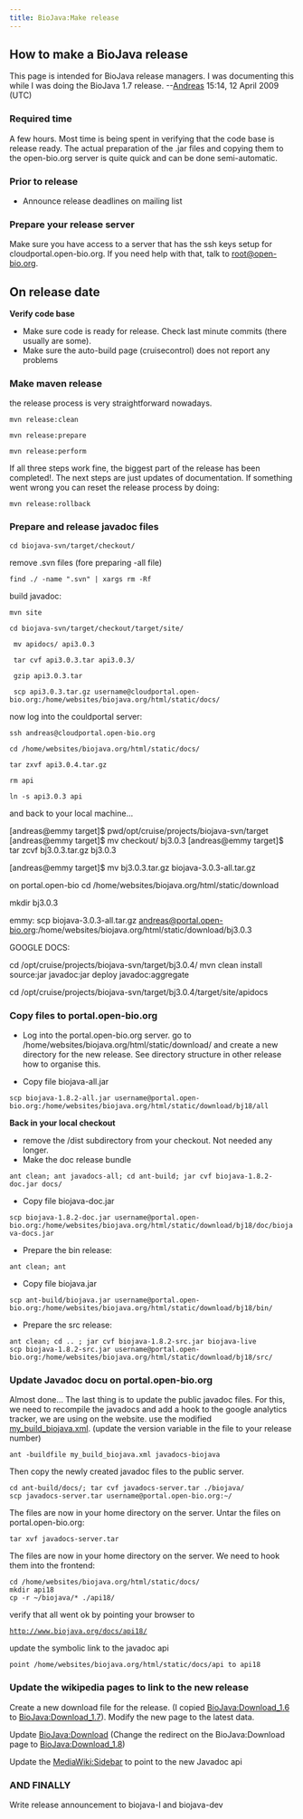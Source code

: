 ```yaml
---
title: BioJava:Make release
---
```


How to make a BioJava release
-----------------------------

This page is intended for BioJava release managers. I was documenting
this while I was doing the BioJava 1.7
release. --[Andreas](User:Andreas "wikilink") 15:14, 12 April 2009 (UTC)

### Required time

A few hours. Most time is being spent in verifying that the code base is
release ready. The actual preparation of the .jar files and copying them
to the open-bio.org server is quite quick and can be done
semi-automatic.

### Prior to release

-   Announce release deadlines on mailing list

### Prepare your release server

Make sure you have access to a server that has the ssh keys setup for
cloudportal.open-bio.org. If you need help with that, talk to
root@open-bio.org.

On release date
---------------

**Verify code base**

-   Make sure code is ready for release. Check last minute commits
    (there usually are some).
-   Make sure the auto-build page (cruisecontrol) does not report any
    problems

### Make maven release

the release process is very straightforward nowadays.

`mvn release:clean `

`mvn release:prepare `

`mvn release:perform`

If all three steps work fine, the biggest part of the release has been
completed!. The next steps are just updates of documentation. If
something went wrong you can reset the release process by doing:

`mvn release:rollback`

### Prepare and release javadoc files

`cd biojava-svn/target/checkout/`

remove .svn files (fore preparing -all file)

`find ./ -name ".svn" | xargs rm -Rf`

build javadoc:

`mvn site`

`cd biojava-svn/target/checkout/target/site/`

` mv apidocs/ api3.0.3`

` tar cvf api3.0.3.tar api3.0.3/`  
  
` gzip api3.0.3.tar`

` scp api3.0.3.tar.gz username@cloudportal.open-bio.org:/home/websites/biojava.org/html/static/docs/`

now log into the couldportal server:

`ssh andreas@cloudportal.open-bio.org`

`cd /home/websites/biojava.org/html/static/docs/`

`tar zxvf api3.0.4.tar.gz`

`rm api`  
  
`ln -s api3.0.3 api`

and back to your local machine...

[andreas@emmy target]$ pwd/opt/cruise/projects/biojava-svn/target
[andreas@emmy target]$ mv checkout/ bj3.0.3 [andreas@emmy target]$ tar
zcvf bj3.0.3.tar.gz bj3.0.3

[andreas@emmy target]$ mv bj3.0.3.tar.gz biojava-3.0.3-all.tar.gz

on portal.open-bio cd /home/websites/biojava.org/html/static/download

mkdir bj3.0.3

emmy: scp biojava-3.0.3-all.tar.gz
andreas@portal.open-bio.org:/home/websites/biojava.org/html/static/download/bj3.0.3

GOOGLE DOCS:

cd /opt/cruise/projects/biojava-svn/target/bj3.0.4/ mvn clean install
source:jar javadoc:jar deploy javadoc:aggregate

cd /opt/cruise/projects/biojava-svn/target/bj3.0.4/target/site/apidocs

### Copy files to portal.open-bio.org

-   Log into the portal.open-bio.org server. go to
    /home/websites/biojava.org/html/static/download/ and create a new
    directory for the new release. See directory structure in other
    release how to organise this.

<!-- -->

-   Copy file biojava-all.jar

`scp biojava-1.8.2-all.jar username@portal.open-bio.org:/home/websites/biojava.org/html/static/download/bj18/all`

**Back in your local checkout**

-   remove the /dist subdirectory from your checkout. Not needed any
    longer.
-   Make the doc release bundle

`ant clean; ant javadocs-all; cd ant-build; jar cvf biojava-1.8.2-doc.jar docs/`

-   Copy file biojava-doc.jar

`scp biojava-1.8.2-doc.jar username@portal.open-bio.org:/home/websites/biojava.org/html/static/download/bj18/doc/biojava-docs.jar`

-   Prepare the bin release:

`ant clean; ant`

-   Copy file biojava.jar

`scp ant-build/biojava.jar username@portal.open-bio.org:/home/websites/biojava.org/html/static/download/bj18/bin/`

-   Prepare the src release:

`ant clean; cd .. ; jar cvf biojava-1.8.2-src.jar biojava-live`  
`scp biojava-1.8.2-src.jar username@portal.open-bio.org:/home/websites/biojava.org/html/static/download/bj18/src/`

### Update Javadoc docu on portal.open-bio.org

Almost done... The last thing is to update the public javadoc files. For
this, we need to recompile the javadocs and add a hook to the google
analytics tracker, we are using on the website. use the modified
[my\_build\_biojava.xml](BioJava:my_build_biojava "wikilink"). (update
the version variable in the file to your release number)

`ant -buildfile my_build_biojava.xml javadocs-biojava`

Then copy the newly created javadoc files to the public server.

`cd ant-build/docs/; tar cvf javadocs-server.tar ./biojava/`  
`scp javadocs-server.tar username@portal.open-bio.org:~/`

The files are now in your home directory on the server. Untar the files
on portal.open-bio.org:

`tar xvf javadocs-server.tar`

The files are now in your home directory on the server. We need to hook
them into the frontend:

`cd /home/websites/biojava.org/html/static/docs/`  
`mkdir api18`  
`cp -r ~/biojava/* ./api18/`

verify that all went ok by pointing your browser to

[`http://www.biojava.org/docs/api18/`](http://www.biojava.org/docs/api18/)

update the symbolic link to the javadoc api

`point /home/websites/biojava.org/html/static/docs/api to api18`

### Update the wikipedia pages to link to the new release

Create a new download file for the release. (I copied
<BioJava:Download_1.6> to <BioJava:Download_1.7>). Modify the new page
to the latest data.

Update <BioJava:Download> (Change the redirect on the BioJava:Download
page to <BioJava:Download_1.8>)

Update the <MediaWiki:Sidebar> to point to the new Javadoc api

### AND FINALLY

Write release announcement to biojava-l and biojava-dev
